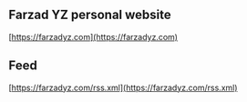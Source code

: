 ## Farzad YZ personal website

[https://farzadyz.com](https://farzadyz.com)

## Feed

[https://farzadyz.com/rss.xml](https://farzadyz.com/rss.xml)
